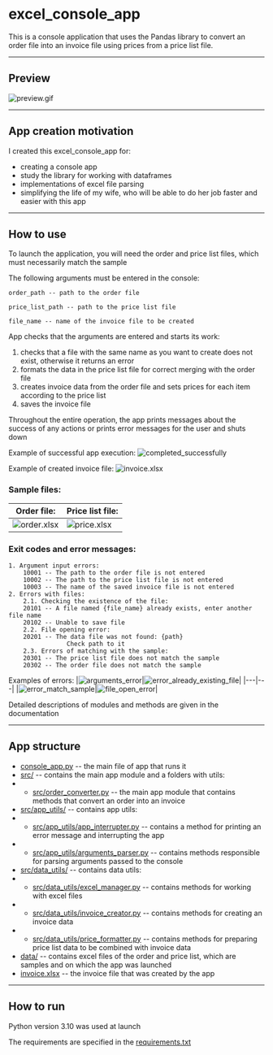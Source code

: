 # excel_console_app
This is a console application that uses the Pandas library to convert an order file into an invoice file using prices from a price list file.

-- --

## Preview

![preview.gif](https://github.com/fomaaq/excel_console_app/blob/main/imgs/preview.gif)

-- --

## App creation motivation

I created this excel_console_app for:
- creating a console app
- study the library for working with dataframes
- implementations of excel file parsing
- simplifying the life of my wife, who will be able to do her job faster and easier with this app

-- --

## How to use

To launch the application, you will need the order and price list files, which must necessarily match the sample

The following arguments must be entered in the console:

    order_path -- path to the order file

    price_list_path -- path to the price list file

    file_name -- name of the invoice file to be created

App checks that the arguments are entered and starts its work:
1) checks that a file with the same name as you want to create does not exist, otherwise it returns an error
2) formats the data in the price list file for correct merging with the order file
3) creates invoice data from the order file and sets prices for each item according to the price list
4) saves the invoice file

Throughout the entire operation, the app prints messages about the success of any actions or prints error messages for the user and shuts down

Example of successful app execution: ![completed_successfully](https://github.com/fomaaq/excel_console_app/blob/main/imgs/completed_successfully.png)

Example of created invoice file: ![invoice.xlsx](https://github.com/fomaaq/excel_console_app/blob/main/imgs/invoice_xlsx.png)

### Sample files:
|Order file:|Price list file:|
|---|---|
|![order.xlsx](https://github.com/fomaaq/excel_console_app/blob/main/imgs/order_xlsx.png)|![price.xlsx](https://github.com/fomaaq/excel_console_app/blob/main/imgs/price_xlsx.png)|

### Exit codes and error messages:
    1. Argument input errors:
        10001 -- The path to the order file is not entered 
        10002 -- The path to the price list file is not entered
        10003 -- The name of the saved invoice file is not entered
    2. Errors with files:
        2.1. Checking the existence of the file:
        20101 -- A file named {file_name} already exists, enter another file name
        20102 -- Unable to save file
        2.2. File opening error:
        20201 -- The data file was not found: {path}
                    Check path to it
        2.3. Errors of matching with the sample:
        20301 -- The price list file does not match the sample
        20302 -- The order file does not match the sample

Examples of errors:
|![arguments_error](https://github.com/fomaaq/excel_console_app/blob/main/imgs/arguments_error.png)|![error_already_existing_file](https://github.com/fomaaq/excel_console_app/blob/main/imgs/error_already_existing_file.png)|
|---|---|
|![error_match_sample](https://github.com/fomaaq/excel_console_app/blob/main/imgs/error_match_sample.png)|![file_open_error](https://github.com/fomaaq/excel_console_app/blob/main/imgs/file_open_error.png)|

Detailed descriptions of modules and methods are given in the documentation

-- --

## App structure

- [console_app.py](https://github.com/fomaaq/excel_console_app/blob/main/console_app.py) -- the main file of app that runs it
- [src/](https://github.com/fomaaq/excel_console_app/tree/main/src) -- contains the main app module and a folders with utils:
- - [src/order_converter.py](https://github.com/fomaaq/excel_console_app/blob/main/src/order_converter.py) -- the main app module that contains methods that convert an order into an invoice
- [src/app_utils/](https://github.com/fomaaq/excel_console_app/tree/main/src/app_utils) -- contains app utils:
- - [src/app_utils/app_interrupter.py](https://github.com/fomaaq/excel_console_app/blob/main/src/app_utils/app_interrupter.py) -- contains a method for printing an error message and interrupting the app
- - [src/app_utils/arguments_parser.py](https://github.com/fomaaq/excel_console_app/blob/main/src/app_utils/arguments_parser.py) -- contains methods responsible for parsing arguments passed to the console
- [src/data_utils/](https://github.com/fomaaq/excel_console_app/tree/main/src/data_utils) -- contains data utils:
- - [src/data_utils/excel_manager.py](https://github.com/fomaaq/excel_console_app/blob/main/src/data_utils/excel_manager.py) -- contains methods for working with excel files
- - [src/data_utils/invoice_creator.py](https://github.com/fomaaq/excel_console_app/blob/main/src/data_utils/invoice_creator.py) -- contains methods for creating an invoice data
- - [src/data_utils/price_formatter.py](https://github.com/fomaaq/excel_console_app/blob/main/src/data_utils/price_formatter.py) -- contains methods for preparing price list data to be combined with invoice data
- [data/](https://github.com/fomaaq/excel_console_app/tree/main/data) -- contains excel files of the order and price list, which are samples and on which the app was launched
- [invoice.xlsx](https://github.com/fomaaq/excel_console_app/blob/main/invoice.xlsx) -- the invoice file that was created by the app

-- --

## How to run
Python version 3.10 was used at launch

The requirements are specified in the [requirements.txt](https://github.com/fomaaq/excel_console_app/blob/main/requirements.txt)
